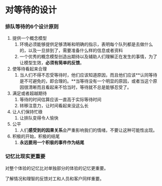 # 对等待的设计

### 排队等待的6个设计原则

1. 提供一个概念模型
   1. 环境必须能够提供足够清晰和明确的指示，表明每个队列都是去做什么的，以及一旦排到了，需要准备什么样的信息或者资料
   2. 一个优秀的概念模型创造出期待以及辅助人们理解正在发生的事情，为了让模型生效，**必须有简单的反馈**。
2. 使等待看起来合理
   1. 当人们不得不忍受等待时，他们应该知道原因，而且他们应该**认同等待是不可避免的，即合理的。**当等待没有一个明显的原因，或者当这个原因很清晰而且看起来不恰当时，等待就不总是能够忍受了。
3. 满足或者超越期待
   1. 等待的时间估算应该一直高于实际等待时间
   2. 转移注意力，让时间看起来没这么长
4. 让人们保持忙碌
   1. 让排队变得令人愉快
5. 公平
   1. 人们**感受到的因果关系**会严重影响我们的情绪，不要让这种可能性出现。
6. 积极的开始，积极的结尾
   1. **永远要用一个积极的事件作为结尾**

### 记忆比现实更重要

对整个体验的记忆比对单独部分的体验的记忆更重要。

了解情况和理智的反馈对工和人员和客户同样重要。

